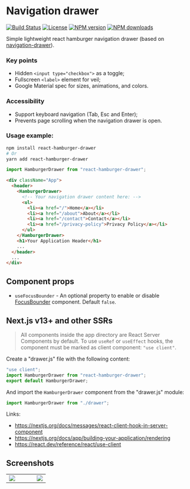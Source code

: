 # Navigation drawer

[![Build Status](https://github.com/vpodk/react-hamburger-drawer/actions/workflows/npm-publish.yml/badge.svg)](https://github.com/vpodk/react-hamburger-drawer/actions/workflows/npm-publish.yml) [![License](https://img.shields.io/:license-apache-blue.svg?logo=apache)](https://www.apache.org/licenses/LICENSE-2.0.html) [![NPM version](https://img.shields.io/npm/v/react-hamburger-drawer.svg?logo=npm)](https://npmjs.org/package/react-hamburger-drawer) [![NPM downloads](https://img.shields.io/npm/dm/react-hamburger-drawer.svg?style=flat)](https://npmjs.org/package/react-hamburger-drawer)

Simple lightweight react hamburger navigation drawer (based on [navigation-drawer](https://github.com/vpodk/navigation-drawer)).

### Key points

- Hidden `<input type="checkbox">` as a toggle;
- Fullscreen `<label>` element for veil;
- Google Material spec for sizes, animations, and colors.

### Accessibility

- Support keyboard navigation (Tab, Esc and Enter);
- Prevents page scrolling when the navigation drawer is open.

### Usage example:

```bash
npm install react-hamburger-drawer
# Or
yarn add react-hamburger-drawer
```

```js
import HamburgerDrawer from "react-hamburger-drawer";
```

```html
<div className="App">
  <header>
    <HamburgerDrawer>
      <!-- Your navigation drawer content here: -->
      <ul>
        <li><a href="/">Home</a></li>
        <li><a href="/about">About</a></li>
        <li><a href="/contact">Contact</a></li>
        <li><a href="/privacy-policy">Privacy Policy</a></li>
      </ul>
    </HamburgerDrawer>
    <h1>Your Application Header</h1>
    ...
  </header>
  ...
</div>
```

## Component props

- `useFocusBounder` - An optional property to enable or disable [FocusBounder](https://github.com/wayfair-incubator/react-focus-bounder) component. Default `false`.

## Next.js v13+ and other SSRs

> All components inside the app directory are React Server Components by default.
> To use `useRef` or `useEffect` hooks, the component must be marked as client component: `"use client"`.

Create a "drawer.js" file with the following content:

```js
"use client";
import HamburgerDrawer from "react-hamburger-drawer";
export default HamburgerDrawer;
```

And import the `HamburgerDrawer` component from the "drawer.js" module:

```js
import HamburgerDrawer from "./drawer";
```

Links:

- https://nextjs.org/docs/messages/react-client-hook-in-server-component
- https://nextjs.org/docs/app/building-your-application/rendering
- https://react.dev/reference/react/use-client

## Screenshots

<table width="100%" border="0" cellpadding="0" cellspacing="0">
  <tr>
    <td width="70%">
      <img src="https://user-images.githubusercontent.com/11623226/133954550-d8bc05e6-e1c1-4e66-bfbf-d28dc0a0f23a.gif"/>
    </td>
    <td width="30%">
      <img src="https://user-images.githubusercontent.com/11623226/133954776-70d1a7b1-b2e9-4b54-80c8-0f3bb2f94ec6.gif"/>
    </td>
  </tr>
</table>
